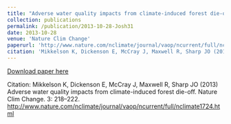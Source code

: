 ```yaml
---
title: "Adverse water quality impacts from climate-induced forest die-off"
collection: publications
permalink: /publication/2013-10-28-Josh31
date: 2013-10-28
venue: 'Nature Clim Change'
paperurl: 'http://www.nature.com/nclimate/journal/vaop/ncurrent/full/nclimate1724.html'
citation: 'Mikkelson K, Dickenson E, McCray J, Maxwell R, Sharp JO (2013) Adverse water quality impacts from climate-induced forest die-off. Nature Clim Change. 3: 218–222. http://www.nature.com/nclimate/journal/vaop/ncurrent/full/nclimate1724.html'
---
```


<a href='http://www.nature.com/nclimate/journal/vaop/ncurrent/full/nclimate1724.html'>Download paper here</a>

Citation: Mikkelson K, Dickenson E, McCray J, Maxwell R, Sharp JO (2013) Adverse water quality impacts from climate-induced forest die-off. Nature Clim Change. 3: 218–222. http://www.nature.com/nclimate/journal/vaop/ncurrent/full/nclimate1724.html